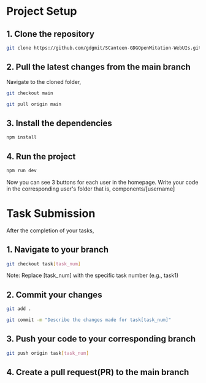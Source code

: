 # Project Setup
## 1. Clone the repository
```bash
git clone https://github.com/gdgmit/SCanteen-GDGOpenMitation-WebUIs.git
```
## 2. Pull the latest changes from the main branch
Navigate to the cloned folder,
```bash
git checkout main
```
```bash
git pull origin main
```
## 3. Install the dependencies
```bash
npm install
```
## 4. Run the project
```bash
npm run dev
```
Now you can see 3 buttons for each user in the homepage. Write your code in the corresponding user's folder that is, components/[username]

# Task Submission
After the completion of your tasks,
## 1. Navigate to your branch
```bash
git checkout task[task_num]
```
Note: Replace [task_num] with the specific task number (e.g., task1)
## 2. Commit your changes
```bash
git add .
```
```bash
git commit -m "Describe the changes made for task[task_num]"
```
## 3. Push your code to your corresponding branch
```bash
git push origin task[task_num]
```
## 4. Create a pull request(PR) to the main branch
